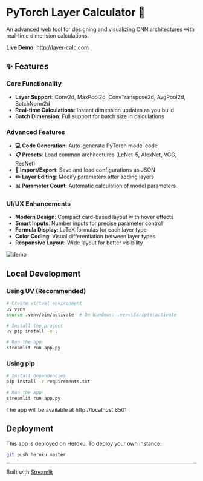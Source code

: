 # PyTorch Layer Calculator 🧮

An advanced web tool for designing and visualizing CNN architectures with real-time dimension calculations.

**Live Demo:** http://layer-calc.com

## ✨ Features

### Core Functionality
- **Layer Support**: Conv2d, MaxPool2d, ConvTranspose2d, AvgPool2d, BatchNorm2d
- **Real-time Calculations**: Instant dimension updates as you build
- **Batch Dimension**: Full support for batch size in calculations

### Advanced Features
- **💻 Code Generation**: Auto-generate PyTorch model code
- **📋 Presets**: Load common architectures (LeNet-5, AlexNet, VGG, ResNet)
- **💾 Import/Export**: Save and load configurations as JSON
- **✏️ Layer Editing**: Modify parameters after adding layers
- **📊 Parameter Count**: Automatic calculation of model parameters

### UI/UX Enhancements
- **Modern Design**: Compact card-based layout with hover effects
- **Smart Inputs**: Number inputs for precise parameter control
- **Formula Display**: LaTeX formulas for each layer type
- **Color Coding**: Visual differentiation between layer types
- **Responsive Layout**: Wide layout for better visibility

![demo](./demo.gif)

## Local Development

### Using UV (Recommended)

```bash
# Create virtual environment
uv venv
source .venv/bin/activate  # On Windows: .venv\Scripts\activate

# Install the project
uv pip install -e .

# Run the app
streamlit run app.py
```

### Using pip

```bash
# Install dependencies
pip install -r requirements.txt

# Run the app
streamlit run app.py
```

The app will be available at http://localhost:8501

## Deployment

This app is deployed on Heroku. To deploy your own instance:

```bash
git push heroku master
```

---
Built with [Streamlit](https://streamlit.io)
